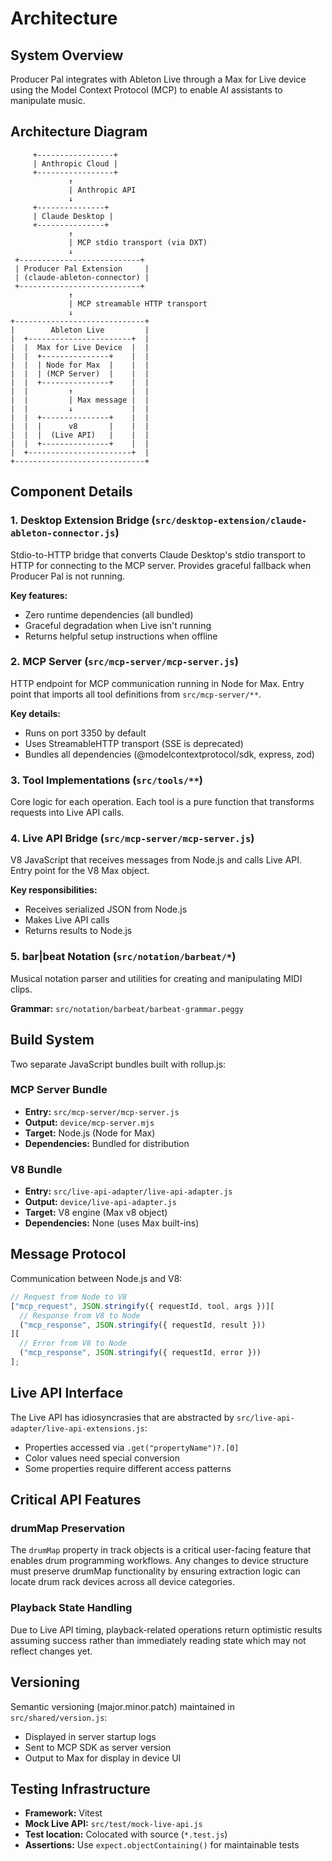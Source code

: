 # Architecture

## System Overview

Producer Pal integrates with Ableton Live through a Max for Live device using
the Model Context Protocol (MCP) to enable AI assistants to manipulate music.

## Architecture Diagram

```
     +-----------------+
     | Anthropic Cloud |
     +-----------------+
             ↑
             | Anthropic API
             ↓
     +---------------+
     | Claude Desktop |
     +---------------+
             ↑
             | MCP stdio transport (via DXT)
             ↓
 +---------------------------+
 | Producer Pal Extension     |
 | (claude-ableton-connector) |
 +---------------------------+
             ↑
             | MCP streamable HTTP transport
             ↓
+-----------------------------+
|        Ableton Live         |
|  +-----------------------+  |
|  |  Max for Live Device  |  |
|  |  +---------------+    |  |
|  |  | Node for Max  |    |  |
|  |  | (MCP Server)  |    |  |
|  |  +---------------+    |  |
|  |         ↑             |  |
|  |         | Max message |  |
|  |         ↓             |  |
|  |  +---------------+    |  |
|  |  |      v8       |    |  |
|  |  |  (Live API)   |    |  |
|  |  +---------------+    |  |
|  +-----------------------+  |
+-----------------------------+
```

## Component Details

### 1. Desktop Extension Bridge (`src/desktop-extension/claude-ableton-connector.js`)

Stdio-to-HTTP bridge that converts Claude Desktop's stdio transport to HTTP for
connecting to the MCP server. Provides graceful fallback when Producer Pal is
not running.

**Key features:**

- Zero runtime dependencies (all bundled)
- Graceful degradation when Live isn't running
- Returns helpful setup instructions when offline

### 2. MCP Server (`src/mcp-server/mcp-server.js`)

HTTP endpoint for MCP communication running in Node for Max. Entry point that
imports all tool definitions from `src/mcp-server/**`.

**Key details:**

- Runs on port 3350 by default
- Uses StreamableHTTP transport (SSE is deprecated)
- Bundles all dependencies (@modelcontextprotocol/sdk, express, zod)

### 3. Tool Implementations (`src/tools/**`)

Core logic for each operation. Each tool is a pure function that transforms
requests into Live API calls.

### 4. Live API Bridge (`src/mcp-server/mcp-server.js`)

V8 JavaScript that receives messages from Node.js and calls Live API. Entry
point for the V8 Max object.

**Key responsibilities:**

- Receives serialized JSON from Node.js
- Makes Live API calls
- Returns results to Node.js

### 5. bar|beat Notation (`src/notation/barbeat/*`)

Musical notation parser and utilities for creating and manipulating MIDI clips.

**Grammar:** `src/notation/barbeat/barbeat-grammar.peggy`

## Build System

Two separate JavaScript bundles built with rollup.js:

### MCP Server Bundle

- **Entry:** `src/mcp-server/mcp-server.js`
- **Output:** `device/mcp-server.mjs`
- **Target:** Node.js (Node for Max)
- **Dependencies:** Bundled for distribution

### V8 Bundle

- **Entry:** `src/live-api-adapter/live-api-adapter.js`
- **Output:** `device/live-api-adapter.js`
- **Target:** V8 engine (Max v8 object)
- **Dependencies:** None (uses Max built-ins)

## Message Protocol

Communication between Node.js and V8:

```javascript
// Request from Node to V8
["mcp_request", JSON.stringify({ requestId, tool, args })][
  // Response from V8 to Node
  ("mcp_response", JSON.stringify({ requestId, result }))
][
  // Error from V8 to Node
  ("mcp_response", JSON.stringify({ requestId, error }))
];
```

## Live API Interface

The Live API has idiosyncrasies that are abstracted by
`src/live-api-adapter/live-api-extensions.js`:

- Properties accessed via `.get("propertyName")?.[0]`
- Color values need special conversion
- Some properties require different access patterns

## Critical API Features

### drumMap Preservation

The `drumMap` property in track objects is a critical user-facing feature that
enables drum programming workflows. Any changes to device structure must
preserve drumMap functionality by ensuring extraction logic can locate drum rack
devices across all device categories.

### Playback State Handling

Due to Live API timing, playback-related operations return optimistic results
assuming success rather than immediately reading state which may not reflect
changes yet.

## Versioning

Semantic versioning (major.minor.patch) maintained in `src/shared/version.js`:

- Displayed in server startup logs
- Sent to MCP SDK as server version
- Output to Max for display in device UI

## Testing Infrastructure

- **Framework:** Vitest
- **Mock Live API:** `src/test/mock-live-api.js`
- **Test location:** Colocated with source (`*.test.js`)
- **Assertions:** Use `expect.objectContaining()` for maintainable tests
